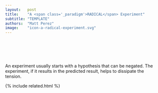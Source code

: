```yaml
---
layout:   post
title:    "A <span class='_paradigm'>RADICAL</span> Experiment"
subtitle: "TEMPLATE"
authors:  "Matt Perez"
image:    "icon-a-radical-experiment.svg"
---
```


<div style="display:none;">
 <p>An experiment usually starts with a hypothesis that can be negated. The experiment, if it results in the predicted result, helps to dissipate the tension.</p>
</div>

<h1>&nbsp;</h1>
 <p>An experiment usually starts with a hypothesis that can be negated. The experiment, if it results in the predicted result, helps to dissipate the tension.</p>

{% include related.html %}